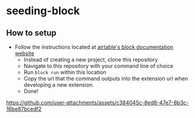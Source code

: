 # seeding-block

## How to setup
- Follow the instructions located at [airtable's block documentation website](https://airtable.com/developers/extensions/guides/getting-started)
  - Instead of creating a new project, clone this repository
  - Navigate to this repository with your command line of choice
  - Run `block run` within this location
  - Copy the url that the command outputs into the extension url when developing a new extension.
  - Done!

https://github.com/user-attachments/assets/c384045c-8ed8-47e7-8b3c-16be87bcedf2

